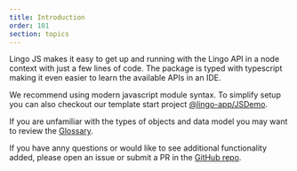 ```yaml
---
title: Introduction
order: 101
section: topics
---
```


Lingo JS makes it easy to get up and running with the Lingo API in a node context with just a few lines of code. The package is typed with typescript making it even easier to learn the available APIs in an IDE.

We recommend using modern javascript module syntax. To simplify setup you can also checkout our template start project [@lingo-app/JSDemo](https://github.com/lingo-app/JSDemo).

If you are unfamiliar with the types of objects and data model you may want to review the [Glossary](/guides/glossary).

If you have anny questions or would like to see additional functionality added, please open an issue or submit a PR in the [GitHub repo](https://github.com/lingo-app/LingoJS).
